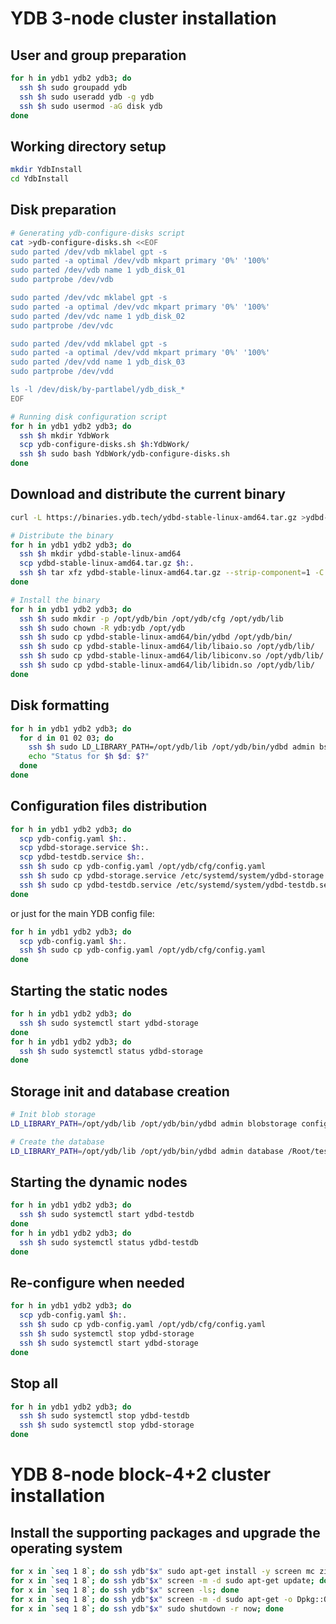 # YDB 3-node cluster installation

## User and group preparation
```bash
for h in ydb1 ydb2 ydb3; do 
  ssh $h sudo groupadd ydb
  ssh $h sudo useradd ydb -g ydb
  ssh $h sudo usermod -aG disk ydb
done
```

## Working directory setup
```bash
mkdir YdbInstall
cd YdbInstall
```

## Disk preparation
```bash
# Generating ydb-configure-disks script
cat >ydb-configure-disks.sh <<EOF
sudo parted /dev/vdb mklabel gpt -s
sudo parted -a optimal /dev/vdb mkpart primary '0%' '100%'
sudo parted /dev/vdb name 1 ydb_disk_01
sudo partprobe /dev/vdb

sudo parted /dev/vdc mklabel gpt -s
sudo parted -a optimal /dev/vdc mkpart primary '0%' '100%'
sudo parted /dev/vdc name 1 ydb_disk_02
sudo partprobe /dev/vdc

sudo parted /dev/vdd mklabel gpt -s
sudo parted -a optimal /dev/vdd mkpart primary '0%' '100%'
sudo parted /dev/vdd name 1 ydb_disk_03
sudo partprobe /dev/vdd

ls -l /dev/disk/by-partlabel/ydb_disk_*
EOF
```

```bash
# Running disk configuration script
for h in ydb1 ydb2 ydb3; do
  ssh $h mkdir YdbWork
  scp ydb-configure-disks.sh $h:YdbWork/
  ssh $h sudo bash YdbWork/ydb-configure-disks.sh
done
```

## Download and distribute the current binary

```bash
curl -L https://binaries.ydb.tech/ydbd-stable-linux-amd64.tar.gz >ydbd-stable-linux-amd64.tar.gz

# Distribute the binary
for h in ydb1 ydb2 ydb3; do
  ssh $h mkdir ydbd-stable-linux-amd64
  scp ydbd-stable-linux-amd64.tar.gz $h:.
  ssh $h tar xfz ydbd-stable-linux-amd64.tar.gz --strip-component=1 -C ydbd-stable-linux-amd64
done

# Install the binary
for h in ydb1 ydb2 ydb3; do
  ssh $h sudo mkdir -p /opt/ydb/bin /opt/ydb/cfg /opt/ydb/lib
  ssh $h sudo chown -R ydb:ydb /opt/ydb
  ssh $h sudo cp ydbd-stable-linux-amd64/bin/ydbd /opt/ydb/bin/
  ssh $h sudo cp ydbd-stable-linux-amd64/lib/libaio.so /opt/ydb/lib/
  ssh $h sudo cp ydbd-stable-linux-amd64/lib/libiconv.so /opt/ydb/lib/
  ssh $h sudo cp ydbd-stable-linux-amd64/lib/libidn.so /opt/ydb/lib/
done
```

## Disk formatting
```bash
for h in ydb1 ydb2 ydb3; do
  for d in 01 02 03; do
    ssh $h sudo LD_LIBRARY_PATH=/opt/ydb/lib /opt/ydb/bin/ydbd admin bs disk obliterate /dev/disk/by-partlabel/ydb_disk_"$d"
    echo "Status for $h $d: $?"
  done
done
```

## Configuration files distribution
```bash
for h in ydb1 ydb2 ydb3; do
  scp ydb-config.yaml $h:.
  scp ydbd-storage.service $h:.
  scp ydbd-testdb.service $h:.
  ssh $h sudo cp ydb-config.yaml /opt/ydb/cfg/config.yaml
  ssh $h sudo cp ydbd-storage.service /etc/systemd/system/ydbd-storage.service
  ssh $h sudo cp ydbd-testdb.service /etc/systemd/system/ydbd-testdb.service
done
```

or just for the main YDB config file:

```bash
for h in ydb1 ydb2 ydb3; do
  scp ydb-config.yaml $h:.
  ssh $h sudo cp ydb-config.yaml /opt/ydb/cfg/config.yaml
done
```


## Starting the static nodes
```bash
for h in ydb1 ydb2 ydb3; do
  ssh $h sudo systemctl start ydbd-storage
done
for h in ydb1 ydb2 ydb3; do
  ssh $h sudo systemctl status ydbd-storage
done
```

## Storage init and database creation

```bash
# Init blob storage
LD_LIBRARY_PATH=/opt/ydb/lib /opt/ydb/bin/ydbd admin blobstorage config init --yaml-file  /opt/ydb/cfg/config.yaml ; echo $?

# Create the database
LD_LIBRARY_PATH=/opt/ydb/lib /opt/ydb/bin/ydbd admin database /Root/testdb create ROT:1
```

## Starting the dynamic nodes
```bash
for h in ydb1 ydb2 ydb3; do
  ssh $h sudo systemctl start ydbd-testdb
done
for h in ydb1 ydb2 ydb3; do
  ssh $h sudo systemctl status ydbd-testdb
done
```

## Re-configure when needed

```bash
for h in ydb1 ydb2 ydb3; do
  scp ydb-config.yaml $h:.
  ssh $h sudo cp ydb-config.yaml /opt/ydb/cfg/config.yaml
  ssh $h sudo systemctl stop ydbd-storage
  ssh $h sudo systemctl start ydbd-storage
done
```

## Stop all

```bash
for h in ydb1 ydb2 ydb3; do
  ssh $h sudo systemctl stop ydbd-testdb
  ssh $h sudo systemctl stop ydbd-storage
done
```

# YDB 8-node block-4+2 cluster installation

## Install the supporting packages and upgrade the operating system

```bash
for x in `seq 1 8`; do ssh ydb"$x" sudo apt-get install -y screen mc zip unzip atop; done
for x in `seq 1 8`; do ssh ydb"$x" screen -m -d sudo apt-get update; done
for x in `seq 1 8`; do ssh ydb"$x" screen -ls; done
for x in `seq 1 8`; do ssh ydb"$x" screen -m -d sudo apt-get -o Dpkg::Options::='--force-confold' --force-yes -fuy upgrade; done
for x in `seq 1 8`; do ssh ydb"$x" sudo shutdown -r now; done
```
